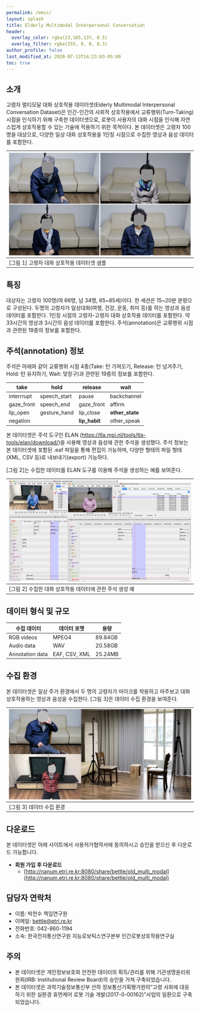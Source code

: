 ```yaml
---
permalink: /emic/
layout: splash
title: Elderly Multimodal Interpersonal Conversation
header:
  overlay_color: rgba(23,165,137, 0.5)
  overlay_filter: rgba(255, 0, 0, 0.3)
author_profile: false
last_modified_at: 2020-07-13T14:23:03-05:00
toc: true
---
```


## 소개

고령자 멀티모달 대화 상호작용 데이터셋(Elderly Multimodal Interpersonal Conversation Dataset)은 인간-인간의 사회적 상호작용에서 교류행위(Turn-Taking) 시점을 인식하기 위해 구축한 데이터셋으로, 로봇이 사용자의 대화 시점을 인식해 자연스럽게 상호작용할 수 있는 기술에 적용하기 위한 목적이다. 본 데이터셋은 고령자 100명을 대상으로, 다양한 일상 대화 상호작용을 1인칭 시점으로 수집한 영상과 음성 데이터를 포함한다.

| ![Fig 1_dataset](/assets/emic_dataset.png)  |
| ------------------------------------------- |
| [그림 1] 고령자 대화 상호작용 데이터셋 샘플 |

## 특징

대상자는 고령자 100명(여 66명, 남 34명, 65~85세)이다.
한 세션은 15~20분 분량으로 구성된다.
두명의 고령자가 일상대화(여행, 건강, 운동, 취미 등)를 하는 영상과 음성 데이터를 포함한다.
1인칭 시점의 고령자-고령자 대화 상호작용 데이터를 포함한다.
약 33시간의 영상과 3시간의 음성 데이터를 포함한다.
주석(annotation)은 교류행위 시점과 관련된 19종의 정보를 포함한다.

## 주석(annotation) 정보

주석은 아래와 같이 교류행위 시점 4종(Take: 턴 가져오기, Release: 턴 넘겨주기, Hold: 턴 유지하기, Wait: 맞장구)과 관련된 19종의 정보를 포함한다.

| **take**   | **hold**     | **release**   | wait            |
| ---------- | ------------ | ------------- | --------------- |
| interrrupt | speech_start | pause         | backchannel     |
| gaze_front | speech_end   | gaze_front    | affirm          |
| lip_open   | gesture_hand | lip_close     | **other_state** |
| negation   |              | **lip_habit** | other_speak     |

본 데이터셋은 주석 도구인 ELAN (https://tla.mpi.nl/tools/tla-tools/elan/download/)을 사용해 영상과 음성에 관한 주석을 생성했다.
주석 정보는 본 데이터셋에 포함된 .eaf 파일을 통해 편집이 가능하며, 다양한 형태의 파일 형태(XML, CSV 등)로 내보내기(export) 가능하다.

[그림 2]는 수집한 데이터를 ELAN 도구를 이용해 주석을 생성하는 예를 보여준다.

| ![Fig 2_annotation](/assets/emic_annotation.png)          |
| --------------------------------------------------------- |
| [그림 2] 수집한 대화 상호작용 데이터에  관한 주석 생성 예 |

## 데이터 형식 및 규모

| 수집 데이터     | 데이터 포맷   | 용량    |
| --------------- | ------------- | ------- |
| RGB videos      | MPEG4         | 89.84GB |
| Audio data      | WAV           | 20.58GB |
| Annotation data | EAF, CSV, XML | 25.24MB |

## 수집 환경

본 데이터셋은 일상 주거 환경에서 두 명의 고령자가 마이크를 착용하고 마주보고 대화 상호작용하는 영상과 음성을 수집한다. [그림 3]은 데이터 수집 환경을 보여준다.

| ![Fig 3_setup](/assets/emic_setup.png) |
| -------------------------------------- |
| [그림 3] 데이터 수집 환경              |

## 다운로드

본 데이터셋은 아래 사이트에서 사용허가협약서에 동의하시고 승인을 받으신 후 다운로드 가능합니다.

- **회원 가입 후 다운로드**
  - [http://nanum.etri.re.kr:8080/share/bettle/old_multi_modal](http://nanum.etri.re.kr:8080/share/bettle/old_multi_modal)

## 담당자 연락처

- 이름: 박천수 책임연구원
- 이메일: bettle@etri.re.kr
- 전화번호: 042-860-1194
- 소속: 한국전자통신연구원 지능로보틱스연구본부 인간로봇상호작용연구실

## 주의

- 본 데이터셋은 개인정보보호와 안전한 데이터의 획득/관리를 위해 기관생명윤리위원회(IRB: Institutional Review Board)의 승인을 거쳐 구축되었습니다.
- 본 데이터셋은 과학기술정보통신부 산하 정보통신기획평가원의“고령 사회에 대응하기 위한 실환경 휴먼케어 로봇 기술 개발(2017-0-00162)”사업의 일환으로 구축되었습니다.